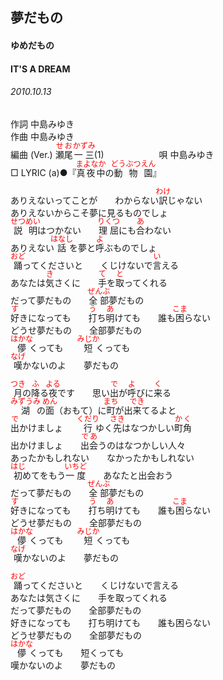 <style type="text/css">
	ruby{
	    ruby-position: over;
	}
	ruby > rt{font-size: 12px;color:red;}
	p{font:16px;font-size: '楷体'}
</style>
## 夢だもの
#### ゆめだもの
#### IT'S A DREAM
###### 2010.10.13


作詞     中島みゆき　　　　　   
作曲      中島みゆき  　　　   
編曲 (Ver.) <ruby><rb>瀬尾</rb><rp>(</rp><rt>せお</rt><rp>)</rp></ruby><ruby><rb>一三</rb><rp>(</rp><rt>かずみ</rt><rp>)</rp></ruby>(1)　　　　　　
唄  中島みゆき        
□ LYRIC (a)●『<ruby><rb>真夜中</rb><rp>(</rp><rt>まよなか</rt><rp>)</rp></ruby>の<ruby><rb>動物園</rb><rp>(</rp><rt>どうぶつえん</rt><rp>)</rp></ruby>』   
   
ありえないってことが　　わからない<ruby><rb>訳</rb><rp>(</rp><rt>わけ</rt><rp>)</rp></ruby>じゃない   
ありえないからこそ夢に見るものでしょ   
<ruby><rb>説明</rb><rp>(</rp><rt>せつめい</rt><rp>)</rp></ruby>はつかない　　<ruby><rb>理屈</rb><rp>(</rp><rt>りくつ</rt><rp>)</rp></ruby>にも<ruby><rb>合</rb><rp>(</rp><rt>あ</rt><rp>)</rp></ruby>わない   
ありえない<ruby><rb>話</rb><rp>(</rp><rt>はなし</rt><rp>)</rp></ruby>を夢と<ruby><rb>呼</rb><rp>(</rp><rt>よ</rt><rp>)</rp></ruby>ぶものでしょ   
<ruby><rb>踊</rb><rp>(</rp><rt>おど</rt><rp>)</rp></ruby>ってくださいと　　くじけないで<ruby><rb>言</rb><rp>(</rp><rt>い</rt><rp>)</rp></ruby>える   
あなたは<ruby><rb>気</rb><rp>(</rp><rt>き</rt><rp>)</rp></ruby>さくに　　<ruby><rb>手</rb><rp>(</rp><rt>て</rt><rp>)</rp></ruby>を<ruby><rb>取</rb><rp>(</rp><rt>と</rt><rp>)</rp></ruby>ってくれる   
だって夢だもの　　<ruby><rb>全部</rb><rp>(</rp><rt>ぜんぶ</rt><rp>)</rp></ruby>夢だもの   
<ruby><rb>好</rb><rp>(</rp><rt>す</rt><rp>)</rp></ruby>きになっても　　<ruby><rb>打</rb><rp>(</rp><rt>う</rt><rp>)</rp></ruby>ち<ruby><rb>明</rb><rp>(</rp><rt>あ</rt><rp>)</rp></ruby>けても　　誰も<ruby><rb>困</rb><rp>(</rp><rt>こま</rt><rp>)</rp></ruby>らない   
どうせ夢だもの　　全部夢だもの   
<ruby><rb>儚</rb><rp>(</rp><rt>はかな</rt><rp>)</rp></ruby>くっても　　<ruby><rb>短</rb><rp>(</rp><rt>みじか</rt><rp>)</rp></ruby>くっても   
<ruby><rb>嘆</rb><rp>(</rp><rt>なげ</rt><rp>)</rp></ruby>かないのよ　　夢だもの   
   
<ruby><rb>月</rb><rp>(</rp><rt>つき</rt><rp>)</rp></ruby>の<ruby><rb>降</rb><rp>(</rp><rt>ふ</rt><rp>)</rp></ruby>る<ruby><rb>夜</rb><rp>(</rp><rt>よる</rt><rp>)</rp></ruby>です　　思い<ruby><rb>出</rb><rp>(</rp><rt>で</rt><rp>)</rp></ruby>が<ruby><rb>呼</rb><rp>(</rp><rt>よ</rt><rp>)</rp></ruby>びに<ruby><rb>来</rb><rp>(</rp><rt>く</rt><rp>)</rp></ruby>る   
<ruby><rb>湖</rb><rp>(</rp><rt>みずうみ</rt><rp>)</rp></ruby>の<ruby><rb>面</rb><rp>(</rp><rt>めん</rt><rp>)</rp></ruby>（おもて）に<ruby><rb>町</rb><rp>(</rp><rt>まち</rt><rp>)</rp></ruby>が出<ruby><rb>来</rb><rp>(</rp><rt>でき</rt><rp>)</rp></ruby>てるよと   
<ruby><rb>出</rb><rp>(</rp><rt>で</rt><rp>)</rp></ruby>かけましょ　　<ruby><rb>行</rb><rp>(</rp><rt>くだり</rt><rp>)</rp></ruby></rb><rp>(</rp><rt>ゆ</rt><rp>)</rp></ruby>く<ruby><rb>先</rb><rp>(</rp><rt>さき</rt><rp>)</rp></ruby>はなつかしい<ruby><rb>町角</rb><rp>(</rp><rt>かく</rt><rp>)</rp></ruby>   
出かけましょ　　<ruby><rb>出会</rb><rp>(</rp><rt>であ</rt><rp>)</rp></ruby>うのはなつかしい人々   
あったかもしれない　　なかったかもしれない   
<ruby><rb>初</rb><rp>(</rp><rt>はじ</rt><rp>)</rp></ruby>めてをもう<ruby><rb>一度</rb><rp>(</rp><rt>いちど</rt><rp>)</rp></ruby>　　あなたと出会おう   
だって夢だもの　　<ruby><rb>全部</rb><rp>(</rp><rt>ぜんぶ</rt><rp>)</rp></ruby>夢だもの   
<ruby><rb>好</rb><rp>(</rp><rt>す</rt><rp>)</rp></ruby>きになっても　　<ruby><rb>打</rb><rp>(</rp><rt>う</rt><rp>)</rp></ruby>ち<ruby><rb>明</rb><rp>(</rp><rt>あ</rt><rp>)</rp></ruby>けても　　誰も<ruby><rb>困</rb><rp>(</rp><rt>こま</rt><rp>)</rp></ruby>らない   
どうせ夢だもの　　全部夢だもの   
<ruby><rb>儚</rb><rp>(</rp><rt>はかな</rt><rp>)</rp></ruby>くっても　　<ruby><rb>短</rb><rp>(</rp><rt>みじか</rt><rp>)</rp></ruby>くっても   
<ruby><rb>嘆</rb><rp>(</rp><rt>なげ</rt><rp>)</rp></ruby>かないのよ　　夢だもの   
   
<ruby><rb>踊</rb><rp>(</rp><rt>おど</rt><rp>)</rp></ruby>ってくださいと　　くじけないで言える   
あなたは気さくに　　手を取ってくれる   
だって夢だもの　　全部夢だもの   
好きになっても　　打ち明けても　　誰も困らない   
どうせ夢だもの　　全部夢だもの   
<ruby><rb>儚</rb><rp>(</rp><rt>はかな</rt><rp>)</rp></ruby>くっても　　短くっても   
嘆かないのよ　　夢だもの   